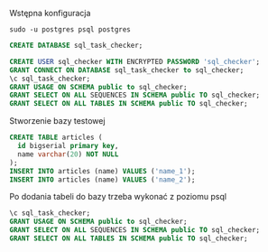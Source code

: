 Wstępna konfiguracja
```
sudo -u postgres psql postgres
```
```sql
CREATE DATABASE sql_task_checker;

CREATE USER sql_checker WITH ENCRYPTED PASSWORD 'sql_checker';
GRANT CONNECT ON DATABASE sql_task_checker to sql_checker;
\c sql_task_checker;
GRANT USAGE ON SCHEMA public to sql_checker;
GRANT SELECT ON ALL SEQUENCES IN SCHEMA public TO sql_checker;
GRANT SELECT ON ALL TABLES IN SCHEMA public TO sql_checker;
```

Stworzenie bazy testowej

```sql
CREATE TABLE articles (
  id bigserial primary key,
  name varchar(20) NOT NULL
);
INSERT INTO articles (name) VALUES ('name_1');
INSERT INTO articles (name) VALUES ('name_2');
```

Po dodania tabeli do bazy trzeba wykonać z poziomu psql

```sql
\c sql_task_checker;
GRANT USAGE ON SCHEMA public to sql_checker;
GRANT SELECT ON ALL SEQUENCES IN SCHEMA public TO sql_checker;
GRANT SELECT ON ALL TABLES IN SCHEMA public TO sql_checker;
```
